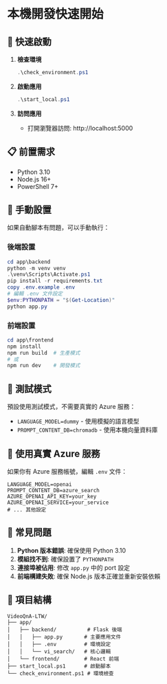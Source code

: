 # 本機開發快速開始

## 🚀 快速啟動

1. **檢查環境**
   ```powershell
   .\check_environment.ps1
   ```

2. **啟動應用**
   ```powershell
   .\start_local.ps1
   ```

3. **訪問應用**
   - 打開瀏覽器訪問: http://localhost:5000

## 📋 前置需求

- Python 3.10
- Node.js 16+
- PowerShell 7+

## 🔧 手動設置

如果自動腳本有問題，可以手動執行：

### 後端設置
```powershell
cd app\backend
python -m venv venv
.\venv\Scripts\Activate.ps1
pip install -r requirements.txt
copy .env.example .env
# 編輯 .env 文件設定
$env:PYTHONPATH = "$(Get-Location)"
python app.py
```

### 前端設置
```powershell
cd app\frontend
npm install
npm run build  # 生產模式
# 或
npm run dev    # 開發模式
```

## 🧪 測試模式

預設使用測試模式，不需要真實的 Azure 服務：
- `LANGUAGE_MODEL=dummy` - 使用模擬的語言模型
- `PROMPT_CONTENT_DB=chromadb` - 使用本機向量資料庫

## 🔑 使用真實 Azure 服務

如果你有 Azure 服務帳號，編輯 `.env` 文件：
```env
LANGUAGE_MODEL=openai
PROMPT_CONTENT_DB=azure_search
AZURE_OPENAI_API_KEY=your_key
AZURE_OPENAI_SERVICE=your_service
# ... 其他設定
```

## 🐛 常見問題

1. **Python 版本錯誤**: 確保使用 Python 3.10
2. **模組找不到**: 確保設置了 `PYTHONPATH`
3. **連接埠被佔用**: 修改 `app.py` 中的 port 設定
4. **前端構建失敗**: 確保 Node.js 版本正確並重新安裝依賴

## 📁 項目結構

```
VideoQnA-LTW/
├── app/
│   ├── backend/          # Flask 後端
│   │   ├── app.py       # 主要應用文件
│   │   ├── .env         # 環境設定
│   │   └── vi_search/   # 核心邏輯
│   └── frontend/        # React 前端
├── start_local.ps1      # 啟動腳本
└── check_environment.ps1 # 環境檢查
```
